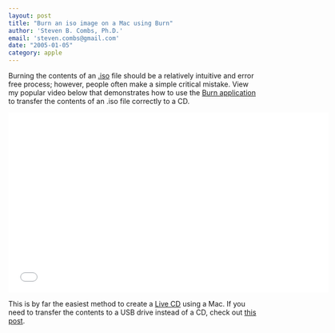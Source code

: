 ```yaml
---
layout: post
title: "Burn an iso image on a Mac using Burn"
author: 'Steven B. Combs, Ph.D.'
email: 'steven.combs@gmail.com'
date: "2005-01-05"
category: apple
---
```


Burning the contents of an [.iso](http://en.wikipedia.org/wiki/.iso) file should be a relatively intuitive and error free process; however, people often make a simple critical mistake. View my popular video below that demonstrates how to use the [Burn application](http://burn-osx.sourceforge.net/Pages/English/home.html) to transfer the contents of an .iso file correctly to a CD.

<iframe width="640" height="360" src="//www.youtube.com/embed/GHpOXuzMMD8?list=PLC9C416411BBEF132" frameborder="0" allowfullscreen></iframe>

This is by far the easiest method to create a [Live CD](http://en.wikipedia.org/wiki/Live_CD) using a Mac. If you need to transfer the contents to a USB drive instead of a CD, check out [this post](http://www.stevencombs.com/apple/2009/05/27/create-bootable-usb-drive-osx.html).
